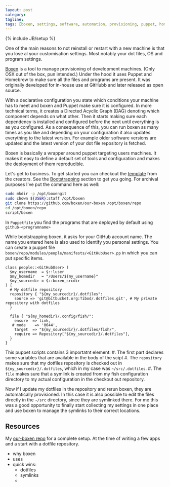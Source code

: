 ```yaml
---
layout: post
category: 
tagline: 
tags: [boxen, settings, software, automation, provisioning, puppet, homebrew]
---
```

{% include JB/setup %}

One of the main reasons to not reinstall or restart with a new machine is that you lose al your customisation settings.
Most notably your dot files, OS and program settings.

[Boxen](http://boxen.github.com/) is a tool to manage provisioning of development machines. (Only OSX out of the box, pun intended.)
Under the hood it uses Puppet and Homebrew to make sure all the files and programs are present. It was originally developed for in-house use at GitHubb and later released as open source.

With a declarative configuration you state which conditions your machine has to meet and boxen and Puppet make sure it is configured. In more technical terms, it creates a Directed Acyclic Graph (DAG) denoting which component depends on what other. Then it starts making sure each dependency is installed and configured before the next until everything is as you configured.
As a consequence of this, you can run boxen as many times as you like and depending on your configuration it also updates everything to the latest version. For example older software versions are updated and the latest version of your dot file repository is fetched.

Boxen is basically a wrapper around puppet targeting users machines. It makes it easy to define a default set of tools and configuration and makes the deployment of them reproducible. 

Let's get to business.
To get started you can checkout the [template](https://github.com/boxen/our-boxen) from the creators. See the [Bootstrapping](https://github.com/boxen/our-boxen/#bootstrapping) section to get you going.
For archival purposes I've put the command here as well:

```bash
sudo mkdir -p /opt/boxengit 
sudo chown ${USER}:staff /opt/boxen
git clone https://github.com/boxen/our-boxen /opt/boxen/repo
cd /opt/boxen/repo
script/boxen
```

In `Puppetfile` you find the programs that are deployed by default using `github-<programname>`

While bootstrapping boxen, it asks for your GitHub account name. The name you entered here is also used to identify you personal settings. You can create a puppet file `boxen/repo/modules/people/manifests/<GitHubUser>.pp` in which you can put specific items.

```puppet
class people::<GitHubUser> (
  $my_username  = $::luser
  $my_homedir   = "/Users/${my_username}"
  $my_sourcedir = $::boxen_srcdir
) {
  # My dotfile repository
  repository { "${my_sourcedir}/.dotfiles":
    source => 'git@bitbucket.org:Tibod/.dotfiles.git', # My private repository with dotfiles
  }

  file { "${my_homedir}/.config/fish/":
    ensure  => link,
   # mode    => '0644',
    target  => "${my_sourcedir}/.dotfiles/fish/",
    require => Repository["${my_sourcedir}/.dotfiles"],
  }
}
```

This puppet scripts contains 3 importatnt element:
#. The first part declares some variables that are available in the body of the scipt
#. The `repository` makes sure that my dotfiles repository is checked out in `${my_sourcedir}/.dotfiles`, which in my case was `~/src/.dotfiles`.
#. The `file` makes sure that a symlink is created from my fish configuration directory to my actual configuration in the checkout out repository.

Now if I update my dotfiles in the repository and rerun boxen, they are automatically provisioned. In this case it is also possible to edit the files directly in the `~/src` directory, since they are symlinked there. For me this was a good opportunity to finally start collecting my settings in one place and use boxen to manage the symlinks to their correct locations.

## Resources

My [our-boxen repo](https://github.com/TimSoethout/our-boxen) for a complete setup. At the time of writing a few apps and a start with a dotfile repository.

- why boxen
- uses
- quick wins:
  - dotfiles
  - symlinks
  - 